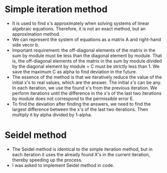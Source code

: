 # Simple iteration method
- It is used to find x's approximately when solving systems of linear algebraic equations. Therefore, it is not an exact method, but an approximation method.
- We can represent the system of equations as a matrix A and right-hand side vecor b.
- Important requirement: the off-diagonal elements of the matrix in the sum by module must be less than the diagonal element by module. That is, the off-diagonal elements of the matrix in the sum by module divided by the diagonal element by module = C must be strictly less than 1. We save the maximum C as alpha to find deviation in the future.
- The essence of the method is that we iteratively reduce the value of the initial x's to real values, which are the answer. The initial x's can be any. In each iteration, we use the found x's from the previous iteration. We perform iterations until the difference in the x's of the last two iterations by module does not correspond to the permissible error E.
- To find the deviation after finding the answers, we need to find the largest difference between the x's of the last two iterations. Then multiply it by alpha divided by 1-alpha.
# Seidel method
- The Seidel method is identical to the simple iteration method, but in each iteration it uses the already found X's in the current iteration, thereby speeding up the process.
- I was asked to implement Seidel method in code.
